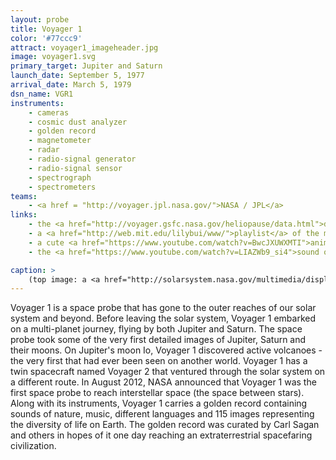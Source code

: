 ```yaml
---
layout: probe
title: Voyager 1
color: '#77ccc9'
attract: voyager1_imageheader.jpg
image: voyager1.svg
primary_target: Jupiter and Saturn
launch_date: September 5, 1977
arrival_date: March 5, 1979
dsn_name: VGR1
instruments:
    - cameras
    - cosmic dust analyzer
    - golden record
    - magnetometer
    - radar
    - radio-signal generator
    - radio-signal sensor
    - spectrograph
    - spectrometers
teams:
    - <a href = "http://voyager.jpl.nasa.gov/">NASA / JPL</a>
links:
    - the <a href="http://voyager.gsfc.nasa.gov/heliopause/data.html">data</a> from the cosmic ray detector on Voyager 1 and 2
    - a <a href="http://web.mit.edu/lilybui/www/">playlist</a> of the music, sounds and greetings on the Voyager Golden Record
    - a cute <a href="https://www.youtube.com/watch?v=BwcJXUWXMTI">animated story</a> about Voyager 1
    - the <a href="https://www.youtube.com/watch?v=LIAZWb9_si4">sound of interstellar space</a> as captured by Voyager 1's plasma spectrometer

caption: >
    (top image: a <a href="http://solarsystem.nasa.gov/multimedia/display.cfm?Category=Spacecraft&IM_ID=10004">close-up of Jupiter</a> taken by Voyager 1, NASA/JPL-Caltech)
---
```

Voyager 1 is a space probe that has gone to the outer reaches of our solar system and beyond. Before leaving the solar system, Voyager 1 embarked on a multi-planet journey, flying by both Jupiter and Saturn. The space probe took some of the very first detailed images of Jupiter, Saturn and their moons. On Jupiter's moon Io, Voyager 1 discovered active volcanoes - the very first that had ever been seen on another world. Voyager 1 has a twin spacecraft named Voyager 2 that ventured through the solar system on a different route. In August 2012, NASA announced that Voyager 1 was the first space probe to reach interstellar space (the space between stars). Along with its instruments, Voyager 1 carries a golden record containing sounds of nature, music, different languages and 115 images representing the diversity of life on Earth. The golden record was curated by Carl Sagan and others in hopes of it one day reaching an extraterrestrial spacefaring civilization.

